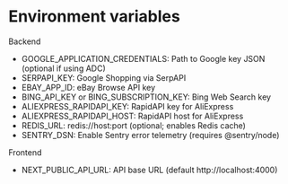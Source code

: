 # Environment variables

Backend

- GOOGLE_APPLICATION_CREDENTIALS: Path to Google key JSON (optional if using ADC)
- SERPAPI_KEY: Google Shopping via SerpAPI
- EBAY_APP_ID: eBay Browse API key
- BING_API_KEY or BING_SUBSCRIPTION_KEY: Bing Web Search key
- ALIEXPRESS_RAPIDAPI_KEY: RapidAPI key for AliExpress
- ALIEXPRESS_RAPIDAPI_HOST: RapidAPI host for AliExpress
- REDIS_URL: redis://host:port (optional; enables Redis cache)
- SENTRY_DSN: Enable Sentry error telemetry (requires @sentry/node)

Frontend

- NEXT_PUBLIC_API_URL: API base URL (default http://localhost:4000)


